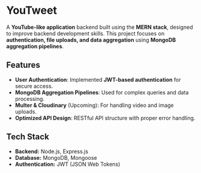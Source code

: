 # YouTweet  

A **YouTube-like application** backend built using the **MERN stack**, designed to improve backend development skills. This project focuses on **authentication, file uploads, and data aggregation** using **MongoDB aggregation pipelines**.  

## Features  
- **User Authentication**: Implemented **JWT-based authentication** for secure access.  
- **MongoDB Aggregation Pipelines**: Used for complex queries and data processing.  
- **Multer & Cloudinary** (Upcoming): For handling video and image uploads.  
- **Optimized API Design**: RESTful API structure with proper error handling.  

## Tech Stack  
- **Backend:** Node.js, Express.js  
- **Database:** MongoDB, Mongoose  
- **Authentication:** JWT (JSON Web Tokens)  


